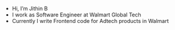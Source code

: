 - Hi, I’m Jithin B
- I work as Software Engineer at Walmart Global Tech
- Currently I write Frontend code for Adtech products in Walmart
